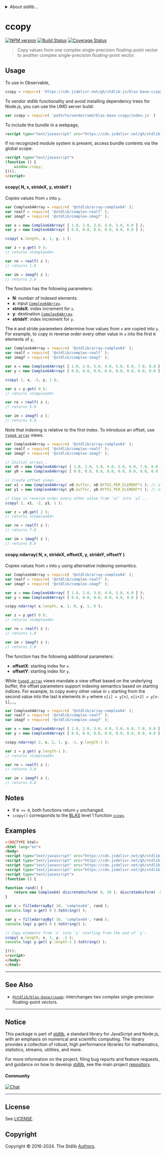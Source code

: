 <!--

@license Apache-2.0

Copyright (c) 2020 The Stdlib Authors.

Licensed under the Apache License, Version 2.0 (the "License");
you may not use this file except in compliance with the License.
You may obtain a copy of the License at

   http://www.apache.org/licenses/LICENSE-2.0

Unless required by applicable law or agreed to in writing, software
distributed under the License is distributed on an "AS IS" BASIS,
WITHOUT WARRANTIES OR CONDITIONS OF ANY KIND, either express or implied.
See the License for the specific language governing permissions and
limitations under the License.

-->


<details>
  <summary>
    About stdlib...
  </summary>
  <p>We believe in a future in which the web is a preferred environment for numerical computation. To help realize this future, we've built stdlib. stdlib is a standard library, with an emphasis on numerical and scientific computation, written in JavaScript (and C) for execution in browsers and in Node.js.</p>
  <p>The library is fully decomposable, being architected in such a way that you can swap out and mix and match APIs and functionality to cater to your exact preferences and use cases.</p>
  <p>When you use stdlib, you can be absolutely certain that you are using the most thorough, rigorous, well-written, studied, documented, tested, measured, and high-quality code out there.</p>
  <p>To join us in bringing numerical computing to the web, get started by checking us out on <a href="https://github.com/stdlib-js/stdlib">GitHub</a>, and please consider <a href="https://opencollective.com/stdlib">financially supporting stdlib</a>. We greatly appreciate your continued support!</p>
</details>

# ccopy

[![NPM version][npm-image]][npm-url] [![Build Status][test-image]][test-url] [![Coverage Status][coverage-image]][coverage-url] <!-- [![dependencies][dependencies-image]][dependencies-url] -->

> Copy values from one complex single-precision floating-point vector to another complex single-precision floating-point vector.



<section class="usage">

## Usage

To use in Observable,

```javascript
ccopy = require( 'https://cdn.jsdelivr.net/gh/stdlib-js/blas-base-ccopy@umd/browser.js' )
```

To vendor stdlib functionality and avoid installing dependency trees for Node.js, you can use the UMD server build:

```javascript
var ccopy = require( 'path/to/vendor/umd/blas-base-ccopy/index.js' )
```

To include the bundle in a webpage,

```html
<script type="text/javascript" src="https://cdn.jsdelivr.net/gh/stdlib-js/blas-base-ccopy@umd/browser.js"></script>
```

If no recognized module system is present, access bundle contents via the global scope:

```html
<script type="text/javascript">
(function () {
    window.ccopy;
})();
</script>
```

#### ccopy( N, x, strideX, y, strideY )

Copies values from `x` into `y`.

```javascript
var Complex64Array = require( '@stdlib/array-complex64' );
var realf = require( '@stdlib/complex-realf' );
var imagf = require( '@stdlib/complex-imagf' );

var x = new Complex64Array( [ 1.0, 2.0, 3.0, 4.0, 5.0, 6.0 ] );
var y = new Complex64Array( [ 0.0, 0.0, 0.0, 0.0, 0.0, 0.0 ] );

ccopy( x.length, x, 1, y, 1 );

var z = y.get( 0 );
// returns <Complex64>

var re = realf( z );
// returns 1.0

var im = imagf( z );
// returns 2.0
```

The function has the following parameters:

-   **N**: number of indexed elements.
-   **x**: input [`Complex64Array`][@stdlib/array/complex64].
-   **strideX**: index increment for `x`.
-   **y**: destination [`Complex64Array`][@stdlib/array/complex64].
-   **strideY**: index increment for `y`.

The `N` and stride parameters determine how values from `x` are copied into `y`. For example, to copy in reverse order every other value in `x` into the first `N` elements of `y`,

```javascript
var Complex64Array = require( '@stdlib/array-complex64' );
var realf = require( '@stdlib/complex-realf' );
var imagf = require( '@stdlib/complex-imagf' );

var x = new Complex64Array( [ 1.0, 2.0, 3.0, 4.0, 5.0, 6.0, 7.0, 8.0 ] );
var y = new Complex64Array( [ 0.0, 0.0, 0.0, 0.0, 0.0, 0.0, 0.0, 0.0 ] );

ccopy( 2, x, -2, y, 1 );

var z = y.get( 0 );
// returns <Complex64>

var re = realf( z );
// returns 5.0

var im = imagf( z );
// returns 6.0
```

Note that indexing is relative to the first index. To introduce an offset, use [`typed array`][mdn-typed-array] views.

<!-- eslint-disable stdlib/capitalized-comments -->

```javascript
var Complex64Array = require( '@stdlib/array-complex64' );
var realf = require( '@stdlib/complex-realf' );
var imagf = require( '@stdlib/complex-imagf' );

// Initial arrays...
var x0 = new Complex64Array( [ 1.0, 2.0, 3.0, 4.0, 5.0, 6.0, 7.0, 8.0 ] );
var y0 = new Complex64Array( [ 0.0, 0.0, 0.0, 0.0, 0.0, 0.0, 0.0, 0.0 ] );

// Create offset views...
var x1 = new Complex64Array( x0.buffer, x0.BYTES_PER_ELEMENT*1 ); // start at 2nd element
var y1 = new Complex64Array( y0.buffer, y0.BYTES_PER_ELEMENT*2 ); // start at 3rd element

// Copy in reverse order every other value from `x1` into `y1`...
ccopy( 2, x1, -2, y1, 1 );

var z = y0.get( 2 );
// returns <Complex64>

var re = realf( z );
// returns 7.0

var im = imagf( z );
// returns 8.0
```

#### ccopy.ndarray( N, x, strideX, offsetX, y, strideY, offsetY )

Copies values from `x` into `y` using alternative indexing semantics.

```javascript
var Complex64Array = require( '@stdlib/array-complex64' );
var realf = require( '@stdlib/complex-realf' );
var imagf = require( '@stdlib/complex-imagf' );

var x = new Complex64Array( [ 1.0, 2.0, 3.0, 4.0, 5.0, 6.0 ] );
var y = new Complex64Array( [ 0.0, 0.0, 0.0, 0.0, 0.0, 0.0 ] );

ccopy.ndarray( x.length, x, 1, 0, y, 1, 0 );

var z = y.get( 0 );
// returns <Complex64>

var re = realf( z );
// returns 1.0

var im = imagf( z );
// returns 2.0
```

The function has the following additional parameters:

-   **offsetX**: starting index for `x`.
-   **offsetY**: starting index for `y`.

While [`typed array`][mdn-typed-array] views mandate a view offset based on the underlying buffer, the offset parameters support indexing semantics based on starting indices. For example, to copy every other value in `x` starting from the second value into the last `N` elements in `y` where `x[i] = y[n]`, `x[i+2] = y[n-1]`,...,

```javascript
var Complex64Array = require( '@stdlib/array-complex64' );
var realf = require( '@stdlib/complex-realf' );
var imagf = require( '@stdlib/complex-imagf' );

var x = new Complex64Array( [ 1.0, 2.0, 3.0, 4.0, 5.0, 6.0, 7.0, 8.0 ] );
var y = new Complex64Array( [ 0.0, 0.0, 0.0, 0.0, 0.0, 0.0, 0.0, 0.0 ] );

ccopy.ndarray( 2, x, 2, 1, y, -1, y.length-1 );

var z = y.get( y.length-1 );
// returns <Complex64>

var re = realf( z );
// returns 3.0

var im = imagf( z );
// returns 4.0
```

</section>

<!-- /.usage -->

<section class="notes">

## Notes

-   If `N <= 0`, both functions return `y` unchanged.
-   `ccopy()` corresponds to the [BLAS][blas] level 1 function [`ccopy`][ccopy].

</section>

<!-- /.notes -->

<section class="examples">

## Examples

<!-- eslint no-undef: "error" -->

```html
<!DOCTYPE html>
<html lang="en">
<body>
<script type="text/javascript" src="https://cdn.jsdelivr.net/gh/stdlib-js/random-base-discrete-uniform@umd/browser.js"></script>
<script type="text/javascript" src="https://cdn.jsdelivr.net/gh/stdlib-js/array-filled-by@umd/browser.js"></script>
<script type="text/javascript" src="https://cdn.jsdelivr.net/gh/stdlib-js/complex-float32-ctor@umd/browser.js"></script>
<script type="text/javascript" src="https://cdn.jsdelivr.net/gh/stdlib-js/blas-base-ccopy@umd/browser.js"></script>
<script type="text/javascript">
(function () {

function rand() {
    return new Complex64( discreteUniform( 0, 10 ), discreteUniform( -5, 5 ) );
}

var x = filledarrayBy( 10, 'complex64', rand );
console.log( x.get( 0 ).toString() );

var y = filledarrayBy( 10, 'complex64', rand );
console.log( y.get( 0 ).toString() );

// Copy elements from `x` into `y` starting from the end of `y`:
ccopy( x.length, x, 1, y, -1 );
console.log( y.get( y.length-1 ).toString() );

})();
</script>
</body>
</html>
```

</section>

<!-- /.examples -->

<!-- C interface documentation. -->



<!-- Section for related `stdlib` packages. Do not manually edit this section, as it is automatically populated. -->

<section class="related">

* * *

## See Also

-   <span class="package-name">[`@stdlib/blas-base/cswap`][@stdlib/blas/base/cswap]</span><span class="delimiter">: </span><span class="description">interchanges two complex single-precision floating-point vectors.</span>

</section>

<!-- /.related -->

<!-- Section for all links. Make sure to keep an empty line after the `section` element and another before the `/section` close. -->


<section class="main-repo" >

* * *

## Notice

This package is part of [stdlib][stdlib], a standard library for JavaScript and Node.js, with an emphasis on numerical and scientific computing. The library provides a collection of robust, high performance libraries for mathematics, statistics, streams, utilities, and more.

For more information on the project, filing bug reports and feature requests, and guidance on how to develop [stdlib][stdlib], see the main project [repository][stdlib].

#### Community

[![Chat][chat-image]][chat-url]

---

## License

See [LICENSE][stdlib-license].


## Copyright

Copyright &copy; 2016-2024. The Stdlib [Authors][stdlib-authors].

</section>

<!-- /.stdlib -->

<!-- Section for all links. Make sure to keep an empty line after the `section` element and another before the `/section` close. -->

<section class="links">

[npm-image]: http://img.shields.io/npm/v/@stdlib/blas-base-ccopy.svg
[npm-url]: https://npmjs.org/package/@stdlib/blas-base-ccopy

[test-image]: https://github.com/stdlib-js/blas-base-ccopy/actions/workflows/test.yml/badge.svg?branch=main
[test-url]: https://github.com/stdlib-js/blas-base-ccopy/actions/workflows/test.yml?query=branch:main

[coverage-image]: https://img.shields.io/codecov/c/github/stdlib-js/blas-base-ccopy/main.svg
[coverage-url]: https://codecov.io/github/stdlib-js/blas-base-ccopy?branch=main

<!--

[dependencies-image]: https://img.shields.io/david/stdlib-js/blas-base-ccopy.svg
[dependencies-url]: https://david-dm.org/stdlib-js/blas-base-ccopy/main

-->

[chat-image]: https://img.shields.io/gitter/room/stdlib-js/stdlib.svg
[chat-url]: https://app.gitter.im/#/room/#stdlib-js_stdlib:gitter.im

[stdlib]: https://github.com/stdlib-js/stdlib

[stdlib-authors]: https://github.com/stdlib-js/stdlib/graphs/contributors

[umd]: https://github.com/umdjs/umd
[es-module]: https://developer.mozilla.org/en-US/docs/Web/JavaScript/Guide/Modules

[deno-url]: https://github.com/stdlib-js/blas-base-ccopy/tree/deno
[deno-readme]: https://github.com/stdlib-js/blas-base-ccopy/blob/deno/README.md
[umd-url]: https://github.com/stdlib-js/blas-base-ccopy/tree/umd
[umd-readme]: https://github.com/stdlib-js/blas-base-ccopy/blob/umd/README.md
[esm-url]: https://github.com/stdlib-js/blas-base-ccopy/tree/esm
[esm-readme]: https://github.com/stdlib-js/blas-base-ccopy/blob/esm/README.md
[branches-url]: https://github.com/stdlib-js/blas-base-ccopy/blob/main/branches.md

[stdlib-license]: https://raw.githubusercontent.com/stdlib-js/blas-base-ccopy/main/LICENSE

[blas]: http://www.netlib.org/blas

[ccopy]: http://www.netlib.org/lapack/explore-html/da/df6/group__complex__blas__level1.html

[mdn-typed-array]: https://developer.mozilla.org/en-US/docs/Web/JavaScript/Reference/Global_Objects/TypedArray

[@stdlib/array/complex64]: https://github.com/stdlib-js/array-complex64/tree/umd

<!-- <related-links> -->

[@stdlib/blas/base/cswap]: https://github.com/stdlib-js/blas-base-cswap/tree/umd

<!-- </related-links> -->

</section>

<!-- /.links -->
